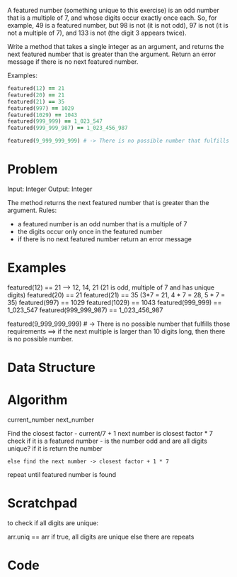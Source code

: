 A featured number (something unique to this exercise) is an odd number that is a multiple of 7, and whose digits occur exactly once each. So, for example, 49 is a featured number, but 98 is not (it is not odd), 97 is not (it is not a multiple of 7), and 133 is not (the digit 3 appears twice).

Write a method that takes a single integer as an argument, and returns the next featured number that is greater than the argument. Return an error message if there is no next featured number.

Examples:
```ruby
featured(12) == 21
featured(20) == 21
featured(21) == 35
featured(997) == 1029
featured(1029) == 1043
featured(999_999) == 1_023_547
featured(999_999_987) == 1_023_456_987

featured(9_999_999_999) # -> There is no possible number that fulfills those requirements
```

  # Problem

  Input: Integer
  Output: Integer

  The method returns the next featured number that is greater than the argument.
  Rules: 
  - a featured number is an odd number that is a multiple of 7 
  - the digits occur only once in the featured number
  - if there is no next featured number return an error message

  # Examples
featured(12) == 21 
 --> 12, 14, 21 (21 is odd, multiple of 7 and has unique digits)
featured(20) == 21
featured(21) == 35 (3*7 = 21, 4 * 7 = 28, 5 * 7 = 35)
featured(997) == 1029 
featured(1029) == 1043
featured(999_999) == 1_023_547
featured(999_999_987) == 1_023_456_987

featured(9_999_999_999) # -> There is no possible number that fulfills those requirements 
  ==> if the next multiple is larger than 10 digits long, then there is no possible number.

  # Data Structure


  # Algorithm
  current_number
  next_number

  Find the closest factor - current/7 + 1
  next number is closest factor * 7
    check if it is a featured number
      - is the number odd and are all digits unique?
      if it is return the number
      
    else find the next number -> closest factor + 1 * 7
  repeat until featured number is found


 # Scratchpad
  to check if all digits are unique: 

  arr.uniq == arr
    if true, all digits are unique
    else there are repeats
    
  # Code

  
